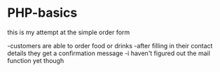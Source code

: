 # PHP-basics

this is my attempt at the simple order form

-customers are able to order food or drinks
-after filling in their contact details they get a confirmation message
-i haven't figured out the mail function yet though